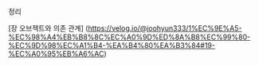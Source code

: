 정리 

[장 오브젝트와 의존 관계]
(https://velog.io/@joohyun333/1%EC%9E%A5-%EC%98%A4%EB%B8%8C%EC%A0%9D%ED%8A%B8%EC%99%80-%EC%9D%98%EC%A1%B4-%EA%B4%80%EA%B3%84#19-%EC%A0%95%EB%A6%AC)
